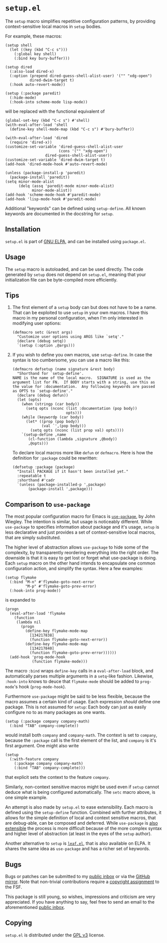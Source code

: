 `setup.el`
==========

The `setup` macro simplifies repetitive configuration patterns, by
providing context-sensitive local macros in `setup` bodies.

For example, these macros:

~~~elisp
(setup shell
  (let ((key (kbd "C-c s")))
    (:global key shell)
    (:bind key bury-buffer)))

(setup dired
  (:also-load dired-x)
  (:option (prepend dired-guess-shell-alist-user) '("" "xdg-open")
           dired-dwim-target t)
  (:hook auto-revert-mode))

(setup (:package paredit)
  (:hide-mode)
  (:hook-into scheme-mode lisp-mode))
~~~

will be replaced with the functional equivalent of

~~~elisp
(global-set-key (kbd "C-c s") #'shell)
(with-eval-after-load 'shell
  (define-key shell-mode-map (kbd "C-c s") #'bury-buffer))

(with-eval-after-load 'dired
  (require 'dired-x))
(customize-set-variable 'dired-guess-shell-alist-user
                        (cons '("" "xdg-open")
			      dired-guess-shell-alist-user))
(customize-set-variable 'dired-dwim-target t)
(add-hook 'dired-mode-hook #'auto-revert-mode)

(unless (package-install-p 'paredit)
  (package-install 'paredit))
(setq minor-mode-alist
      (delq (assq 'paredit-mode minor-mode-alist)
            minor-mode-alist))
(add-hook 'scheme-mode-hook #'paredit-mode)
(add-hook 'lisp-mode-hook #'paredit-mode)
~~~

Additional "keywords" can be defined using `setup-define`. All known
keywords are documented in the docstring for `setup`.

Installation
------------

`setup.el` is part of [GNU ELPA][elpa], and can be installed using
`package.el`.

Usage
-----

The `setup` macro is autoloaded, and can be used directly.  The code
generated by `setup` does not depend on `setup.el`, meaning that your
initialization file can be byte-compiled more efficiently.

Tips
----

1. The first element of a `setup` body can but does not have to be a
   name. That can be exploited to use `setup` in your own macros. I have
   this macro in my personal configuration, when I'm only interested in
   modifying user options:

   ~~~elisp
   (defmacro setc (&rest args)
     "Customize user options using ARGS like `setq'."
     (declare (debug setq))
     `(setup (:option ,@args)))
   ~~~

2. If you wish to define you own macros, use `setup-define`. In case the
   syntax is too cumbersome, you can use a macro like this:

   ~~~elisp
   (defmacro defsetup (name signature &rest body)
     "Shorthand for `setup-define'.
   NAME is the name of the local macro.  SIGNATURE is used as the
   argument list for FN.  If BODY starts with a string, use this as
   the value for :documentation.  Any following keywords are passed
   as OPTS to `setup-define'."
     (declare (debug defun))
     (let (opts)
       (when (stringp (car body))
         (setq opts (nconc (list :documentation (pop body))
                           opts)))
       (while (keywordp (car body))
         (let* ((prop (pop body))
                (val `',(pop body)))
           (setq opts (nconc (list prop val) opts))))
       `(setup-define ,name
          (cl-function (lambda ,signature ,@body))
          ,@opts)))
   ~~~

   To declare local macros more like `defun` or `defmacro`. Here is how
   the definition for `:package` could be rewritten:

   ~~~elisp
   (defsetup :package (package)
     "Install PACKAGE if it hasn't been installed yet."
     :repeatable t
     :shorthand #'cadr
     `(unless (package-installed-p ',package)
          (package-install ',package)))
   ~~~

Comparison to `use-package`
---------------------------

The most popular configuration macro for Emacs is
[`use-package`][use-package], by John Wiegley. The intention is
similar, but usage is noticeably different.  While `use-package` to
specifies information about package and it's usage, `setup` is less
declarative and just provides a set of context-sensitive local macros,
that are simply substituted.

The higher level of abstraction allows `use-package` to hide some of
the complexity, by transparently reordering everything into the right
order. The downside is that it is easy to get lost or forget what
use-package is doing. Each `setup` macro on the other hand intends to
encapsulate one common configuration action, and simplify the
syntax. Here a few examples:

~~~elisp
(setup flymake
  (:bind "M-n" #'flymake-goto-next-error
         "M-p" #'flymake-goto-prev-error)
  (:hook-into prog-mode))
~~~

is expanded to

~~~elisp
(progn
  (eval-after-load 'flymake
    (function
     (lambda nil
       (progn
         (define-key flymake-mode-map
           [134217838]
           (function flymake-goto-next-error))
         (define-key flymake-mode-map
           [134217840]
           (function flymake-goto-prev-error))))))
  (add-hook 'prog-mode-hook
            (function flymake-mode)))
~~~

The macro `:bind` wraps `define-key` calls in a `eval-after-load`
block, and automatically parses multiple arguments in a `setq`-like
fashion. Likewise, `:hook-into` knows to deuce that `flymake-mode`
should be added to `prog-mode`'s hook (`prog-mode-hook`).

Furthermore `use-package` might be said to be less flexible, because
the macro assumes a certain kind of usage. Each expression _should_
define one package. This is not assumed for `setup`: Each body can
just as easily configure no to as many packages as one wants.

~~~elisp
(setup (:package company company-math)
  (:bind "TAB" company-complete))
~~~

would install both `company` and `company-math`. The context is set to
`company`, because the `:package` call is the first element of the
list, and `company` is it's first argument. One might also write

~~~elisp
(setup
  (:with-feature company
    (:package company company-math)
    (:bind "TAB" company-complete)))
~~~

that explicit sets the context to the feature `company`.

Similarly, non-context sensitive macros might be used even if `setup`
cannot deduce what is being configured automatically.  The `setc`
macro above, is one simple example.

An attempt is also made by `setup.el` to ease extensibility. Each
macro is defined using the `setup-define` function. Combined with
further attributes, it allows for the simple definition of local and
context sensitive macros, that are debug-able, can be composed and
deferred. While `use-package` is [also extensible][extend-up] the
process is more difficult because of the more complex syntax and
higher level of abstraction (at least in the eyes of the `setup`
author).

Another alternative to `setup` is [`leaf.el`][leaf], that is also
available on ELPA. It shares the same idea as `use-package` and has a
richer set of keywords.

Bugs
----

Bugs or patches can be submitted to my [public inbox][mail] or via the
[GitHub mirror][github].  Note that non-trivial contributions require
a [copyright assignment][ca] to the FSF.

This package is still young, so wishes, impressions and criticism are
very appreciated. If you have anything to say, feel free to send an
email to the aforementioned [public inbox][mail].

Copying
-------

`setup.el` is distributed under the [GPL v3][gpl3] license.

[elpa]: http://elpa.gnu.org/packages/setup.html
[use-package]: https://github.com/jwiegley/use-package
[extend-up]: https://github.com/jwiegley/use-package#how-to-create-an-extension
[leaf]: https://github.com/conao3/leaf.el
[mail]: https://lists.sr.ht/~pkal/public-inbox
[github]: https://github.com/phikal/setup.el
[ca]: https://www.gnu.org/software/emacs/manual/html_node/emacs/Copyright-Assignment.html#Copyright-Assignment
[gpl3]: https://www.gnu.org/licenses/gpl-3.0.en.html

